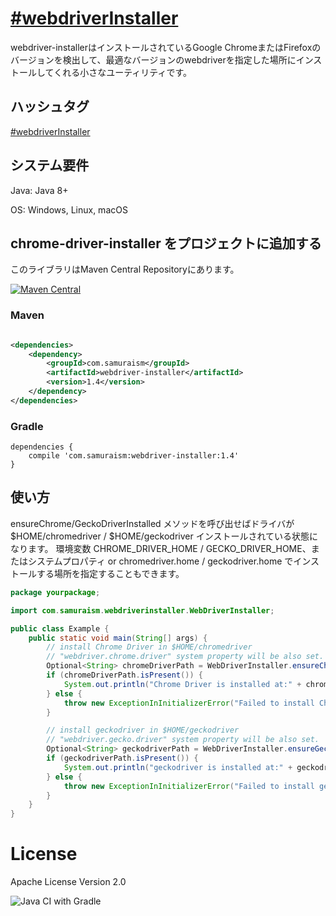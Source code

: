 # [&#35;webdriverInstaller](https://twitter.com/search?q=%23webdriverInstaller&src=typed_query&f=live)

webdriver-installerはインストールされているGoogle ChromeまたはFirefoxのバージョンを検出して、最適なバージョンのwebdriverを指定した場所にインストールしてくれる小さなユーティリティです。

## ハッシュタグ

[&#35;webdriverInstaller](https://twitter.com/intent/tweet?text=https://github.com/samuraism/chrome-driver-installer/+%23webdriverInstaller)

## システム要件

Java: Java 8+

OS: Windows, Linux, macOS

## chrome-driver-installer をプロジェクトに追加する

このライブラリはMaven Central Repositoryにあります。

[![Maven Central](https://maven-badges.herokuapp.com/maven-central/com.samuraism/chrome-driver-installer/badge.svg)](https://maven-badges.herokuapp.com/maven-central/com.samuraism/chrome-driver-installer)
### Maven

```xml

<dependencies>
    <dependency>
        <groupId>com.samuraism</groupId>
        <artifactId>webdriver-installer</artifactId>
        <version>1.4</version>
    </dependency>
</dependencies>
```
### Gradle
```text
dependencies {
    compile 'com.samuraism:webdriver-installer:1.4'
}
```
## 使い方

ensureChrome/GeckoDriverInstalled メソッドを呼び出せばドライバが $HOME/chromedriver / $HOME/geckodriver インストールされている状態になります。 環境変数
CHROME_DRIVER_HOME / GECKO_DRIVER_HOME、またはシステムプロパティ or chromedriver.home / geckodriver.home でインストールする場所を指定することもできます。

```java
package yourpackage;

import com.samuraism.webdriverinstaller.WebDriverInstaller;

public class Example {
    public static void main(String[] args) {
        // install Chrome Driver in $HOME/chromedriver
        // "webdriver.chrome.driver" system property will be also set.
        Optional<String> chromeDriverPath = WebDriverInstaller.ensureChromeDriverInstalled();
        if (chromeDriverPath.isPresent()) {
            System.out.println("Chrome Driver is installed at:" + chromeDriverPath.get());
        } else {
            throw new ExceptionInInitializerError("Failed to install Chrome Driver");
        }

        // install geckodriver in $HOME/geckodriver
        // "webdriver.gecko.driver" system property will be also set.
        Optional<String> geckodriverPath = WebDriverInstaller.ensureGeckoDriverInstalled();
        if (geckodriverPath.isPresent()) {
            System.out.println("geckodriver is installed at:" + geckodriverPath.get());
        } else {
            throw new ExceptionInInitializerError("Failed to install geckodriver");
        }
    }
}
```

# License

Apache License Version 2.0

![Java CI with Gradle](https://github.com/Samuraism/webdriver-installer/workflows/Java%20CI%20with%20Gradle/badge.svg)